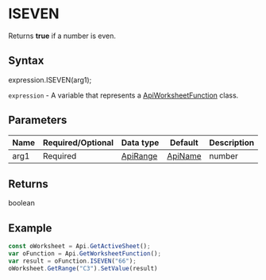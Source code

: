 # ISEVEN

Returns **true** if a number is even.

## Syntax

expression.ISEVEN(arg1);

`expression` - A variable that represents a [ApiWorksheetFunction](../ApiWorksheetFunction.md) class.

## Parameters

| **Name** | **Required/Optional** | **Data type** | **Default** | **Description** |
| ------------- | ------------- | ------------- | ------------- | ------------- |
| arg1 | Required | [ApiRange](../../ApiRange/ApiRange.md) | [ApiName](../../ApiName/ApiName.md) | number |  | The value to test. |

## Returns

boolean

## Example



```javascript
const oWorksheet = Api.GetActiveSheet();
var oFunction = Api.GetWorksheetFunction();
var result = oFunction.ISEVEN("66");
oWorksheet.GetRange("C3").SetValue(result)

```
